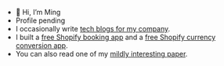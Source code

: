 - 👋 Hi, I’m Ming
- Profile pending
- I occasionally write [tech blogs for my company](https://explorerhop.com/blogs/tech).
- I built a [free Shopify booking app](https://apps.shopify.com/calendar-booking) and a [free Shopify currency conversion app](https://apps.shopify.com/currency-hop).
- You can also read one of my [mildly interesting paper](https://doi.org/10.1515/lingvan-2023-0051).

<!---
mingfengwan/mingfengwan is a ✨ special ✨ repository because its `README.md` (this file) appears on your GitHub profile.
You can click the Preview link to take a look at your changes.
--->
